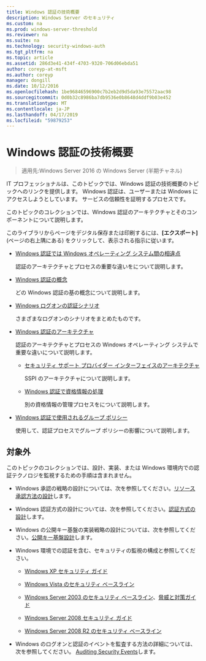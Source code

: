 ```yaml
---
title: Windows 認証の技術概要
description: Windows Server のセキュリティ
ms.custom: na
ms.prod: windows-server-threshold
ms.reviewer: na
ms.suite: na
ms.technology: security-windows-auth
ms.tgt_pltfrm: na
ms.topic: article
ms.assetid: 286d3e41-434f-4703-9320-706d06ebda51
author: coreyp-at-msft
ms.author: coreyp
manager: dongill
ms.date: 10/12/2016
ms.openlocfilehash: 1be96846596900c7b2eb2d9d5da93e75572aac98
ms.sourcegitcommit: 0d0b32c8986ba7db9536e0b8648d4ddf9b03e452
ms.translationtype: MT
ms.contentlocale: ja-JP
ms.lasthandoff: 04/17/2019
ms.locfileid: "59879253"
---
```

# <a name="windows-authentication-technical-overview"></a>Windows 認証の技術概要

>適用先:Windows Server 2016 の Windows Server (半期チャネル)

IT プロフェッショナルは、このトピックでは、Windows 認証の技術概要のトピックへのリンクを提供します。 Windows 認証は、ユーザーまたは Windows にアクセスしようとしています。 サービスの信頼性を証明するプロセスです。

このトピックのコレクションでは、Windows 認証のアーキテクチャとそのコンポーネントについて説明します。

このライブラリからページをデジタル保存または印刷するには、**[エクスポート]** (ページの右上隅にある) をクリックして、表示される指示に従います。

-   [Windows 認証では Windows オペレーティング システム間の相違点](https://technet.microsoft.com/library/dn169017.aspx)

    認証のアーキテクチャとプロセスの重要な違いをについて説明します。

-   [Windows 認証の概念](https://technet.microsoft.com/library/dn169018.aspx)

    どの Windows 認証の基の概念について説明します。

-   [Windows ログオンの認証シナリオ](https://technet.microsoft.com/library/dn169020.aspx)

    さまざまなログオンのシナリオをまとめたものです。

-   [Windows 認証のアーキテクチャ](https://technet.microsoft.com/library/dn169024.aspx)

    認証のアーキテクチャとプロセスの Windows オペレーティング システムで重要な違いについて説明します。

    -   [セキュリティ サポート プロバイダー インターフェイスのアーキテクチャ](https://technet.microsoft.com/library/dn169026.aspx)

        SSPI のアーキテクチャについて説明します。

    -   [Windows 認証で資格情報の処理](https://technet.microsoft.com/library/dn169014.aspx)

        別の資格情報の管理プロセスをについて説明します。

-   [Windows 認証で使用されるグループ ポリシー](https://technet.microsoft.com/library/dn169021.aspx)

    使用して、認証プロセスでグループ ポリシーの影響について説明します。

## <a name="what-is-not-covered"></a>対象外
このトピックのコレクションでは、設計、実装、または Windows 環境内での認証テクノロジを監視するための手順は含まれません。

-   Windows 承認の戦略の設計については、次を参照してください。[リソース承認方法の設計](https://technet.microsoft.com/library/cc783368.aspx)します。

-   Windows 認証方式の設計については、次を参照してください。[認証方式の設計](https://technet.microsoft.com/library/cc758124.aspx)します。

-   Windows の公開キー基盤の実装戦略の設計については、次を参照してください。[公開キー基盤設計](https://technet.microsoft.com/library/cc773138.aspx)します。

-   Windows 環境での認証を含む、セキュリティの監視の構成と参照してください。

    -   [Windows XP セキュリティ ガイド](https://www.microsoft.com/download/details.aspx?id=962)

    -   [Windows Vista のセキュリティ ベースライン](https://technet.microsoft.com/library/dd450978.aspx)

    -   [Windows Server 2003 のセキュリティ ベースライン](https://technet.microsoft.com/library/cc163140.aspx)、[脅威と対策ガイド](https://technet.microsoft.com/library/dd162275.aspx)

    -   [Windows Server 2008 セキュリティ ガイド](https://www.microsoft.com/download/details.aspx?id=17606)

    -   [Windows Server 2008 R2 のセキュリティ ベースライン](https://technet.microsoft.com/library/gg236605.aspx)

-   Windows のログオンと認証のイベントを監査する方法の詳細については、次を参照してください。 [Auditing Security Events](https://technet.microsoft.com/library/cc776394.aspx)します。


